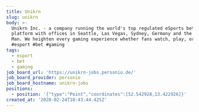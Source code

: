 ```yaml
---
title: Unikrn
slug: unikrn
body: >-
  Unikrn Inc. - a company running the world's top regulated eSports betting
  platform with offices in Seattle, Las Vegas, Sydney, Germany and the Isle of
  Man. We heighten every gaming experience whether fans watch, play, or compete!
  #esport #bet #gaming
tags:
  - esport
  - bet
  - gaming
job_board_url: 'https://unikrn-jobs.personio.de/'
job_board_provider: personio
job_board_hostname: unikrn-jobs
positions:
  - position: '{"type":"Point","coordinates":[52.542928,13.422926]}'
created_at: '2020-02-24T10:43:44.425Z'
---
```



